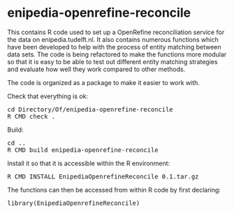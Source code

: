 enipedia-openrefine-reconcile
==================================
This contains R code used to set up a OpenRefine reconciliation service for the data on enipedia.tudelft.nl.  It also contains numerous functions which have been developed to help with the process of entity matching between data sets.  The code is being refactored to make the functions more modular so that it is easy to be able to test out different entity matching strategies and evaluate how well they work compared to other methods.  

The code is organized as a package to make it easier to work with.

Check that everything is ok:
<pre>
cd Directory/Of/enipedia-openrefine-reconcile
R CMD check .
</pre>

Build:
<pre>
cd .. 
R CMD build enipedia-openrefine-reconcile
</pre>

Install it so that it is accessible within the R environment:
<pre>
R CMD INSTALL EnipediaOpenrefineReconcile_0.1.tar.gz
</pre>

The functions can then be accessed from within R code by first declaring:
<pre>
library(EnipediaOpenrefineReconcile)
</pre>

